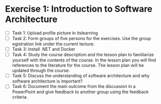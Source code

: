 # Exercise 1: Introduction to Software Architecture

- [ ] Task 1: Upload profile picture in itslearning
- [ ] Task 2: Form groups of five persons for the exercises. Use the group egistration link under the current lecture.
- [ ] Task 3: Install .NET and Docker
- [ ] Task 4: Study the course description and the lesson plan to familiarize yourself with the contents of the course. In the lesson plan you will find references to the literature for the course. The lesson plan will be updated through the course.
- [ ] Task 5: Discuss the understanding of software architecture and why software architecture is important?
- [ ] Task 6: Document the main outcome from the discussion in a PowerPoint and give feedback to another group using the feedback criteria.
